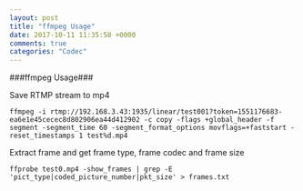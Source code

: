 ```yaml
---
layout: post
title: "ffmpeg Usage"
date: 2017-10-11 11:35:58 +0000
comments: true
categories: "Codec"
---
```


###ffmpeg Usage###

Save RTMP stream to mp4


```
ffmpeg -i rtmp://192.168.3.43:1935/linear/test001?token=1551176683-ea6e1e45cecec8d802906ea44d412902 -c copy -flags +global_header -f segment -segment_time 60 -segment_format_options movflags=+faststart -reset_timestamps 1 test%d.mp4
```


Extract frame and get frame type, frame codec and frame size

```
ffprobe test0.mp4 -show_frames | grep -E 'pict_type|coded_picture_number|pkt_size' > frames.txt
```
